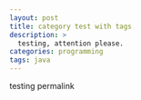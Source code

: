 ```yaml
---
layout: post
title: category test with tags
description: >
  testing, attention please.
categories: programming
tags: java
---
```


testing permalink
